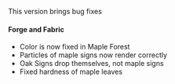 This version brings bug fixes

#### Forge and Fabric
- Color is now fixed in Maple Forest
- Particles of maple signs now render correctly
- Oak Signs drop themselves, not maple signs
- Fixed hardness of maple leaves